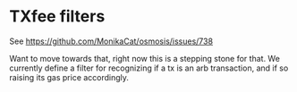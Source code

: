 # TXfee filters

See https://github.com/MonikaCat/osmosis/issues/738

Want to move towards that, right now this is a stepping stone for that. We currently define a filter for recognizing if a tx is an arb transaction, and if so raising its gas price accordingly.